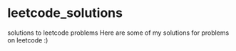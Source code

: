 # leetcode_solutions
solutions to leetcode problems
Here are some of my solutions for problems on leetcode
:)
